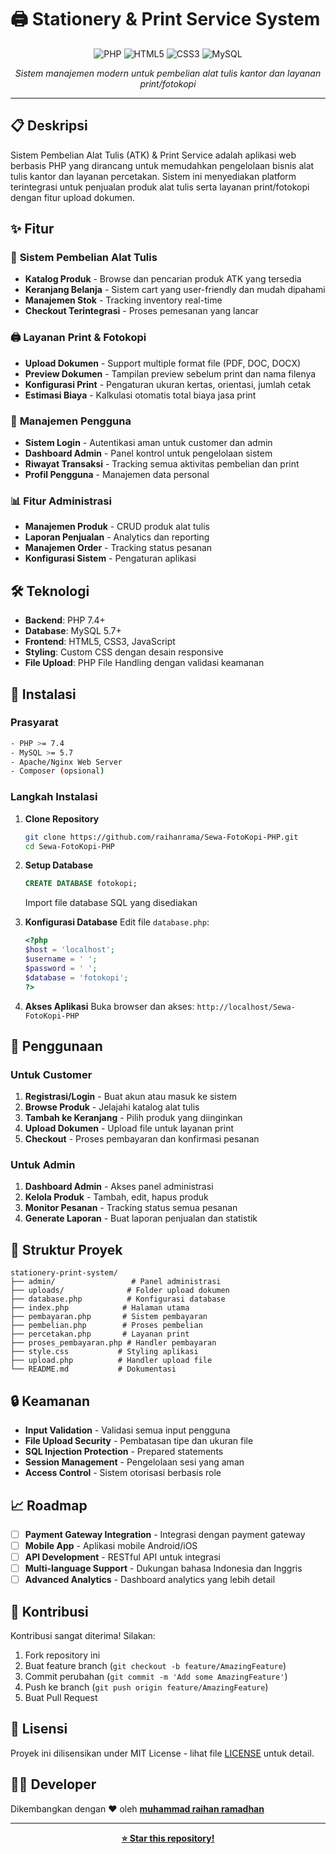 # 🖨️ Stationery & Print Service System

<div align="center">

![PHP](https://img.shields.io/badge/PHP-777BB4?style=for-the-badge&logo=php&logoColor=white)
![HTML5](https://img.shields.io/badge/HTML5-E34F26?style=for-the-badge&logo=html5&logoColor=white)
![CSS3](https://img.shields.io/badge/CSS3-1572B6?style=for-the-badge&logo=css3&logoColor=white)
![MySQL](https://img.shields.io/badge/MySQL-005C84?style=for-the-badge&logo=mysql&logoColor=white)

*Sistem manajemen modern untuk pembelian alat tulis kantor dan layanan print/fotokopi*


</div>

---

## 📋 Deskripsi

Sistem Pembelian Alat Tulis (ATK) & Print Service adalah aplikasi web berbasis PHP yang dirancang untuk memudahkan pengelolaan bisnis alat tulis kantor dan layanan percetakan. Sistem ini menyediakan platform terintegrasi untuk penjualan produk alat tulis serta layanan print/fotokopi dengan fitur upload dokumen.

## ✨ Fitur

### 🛒 **Sistem Pembelian Alat Tulis**
- **Katalog Produk** - Browse dan pencarian produk ATK yang tersedia
- **Keranjang Belanja** - Sistem cart yang user-friendly dan mudah dipahami
- **Manajemen Stok** - Tracking inventory real-time
- **Checkout Terintegrasi** - Proses pemesanan yang lancar

### 🖨️ **Layanan Print & Fotokopi**
- **Upload Dokumen** - Support multiple format file (PDF, DOC, DOCX)
- **Preview Dokumen** - Tampilan preview sebelum print dan nama filenya 
- **Konfigurasi Print** - Pengaturan ukuran kertas, orientasi, jumlah cetak
- **Estimasi Biaya** - Kalkulasi otomatis total biaya jasa print

### 👤 **Manajemen Pengguna**
- **Sistem Login** - Autentikasi aman untuk customer dan admin
- **Dashboard Admin** - Panel kontrol untuk pengelolaan sistem
- **Riwayat Transaksi** - Tracking semua aktivitas pembelian dan print
- **Profil Pengguna** - Manajemen data personal

### 📊 **Fitur Administrasi**
- **Manajemen Produk** - CRUD produk alat tulis
- **Laporan Penjualan** - Analytics dan reporting
- **Manajemen Order** - Tracking status pesanan
- **Konfigurasi Sistem** - Pengaturan aplikasi

## 🛠️ Teknologi

- **Backend**: PHP 7.4+
- **Database**: MySQL 5.7+
- **Frontend**: HTML5, CSS3, JavaScript
- **Styling**: Custom CSS dengan desain responsive
- **File Upload**: PHP File Handling dengan validasi keamanan

## 🚀 Instalasi

### Prasyarat
```bash
- PHP >= 7.4
- MySQL >= 5.7
- Apache/Nginx Web Server
- Composer (opsional)
```

### Langkah Instalasi

1. **Clone Repository**
   ```bash
   git clone https://github.com/raihanrama/Sewa-FotoKopi-PHP.git
   cd Sewa-FotoKopi-PHP
   ```

2. **Setup Database**
   ```sql
   CREATE DATABASE fotokopi;
   ```
   Import file database SQL yang disediakan

3. **Konfigurasi Database**
   Edit file `database.php`:
   ```php
   <?php
   $host = 'localhost';
   $username = ' ';
   $password = ' ';
   $database = 'fotokopi';
   ?>
   ```

4. **Akses Aplikasi**
   Buka browser dan akses: `http://localhost/Sewa-FotoKopi-PHP`

## 📖 Penggunaan

### Untuk Customer
1. **Registrasi/Login** - Buat akun atau masuk ke sistem
2. **Browse Produk** - Jelajahi katalog alat tulis
3. **Tambah ke Keranjang** - Pilih produk yang diinginkan
4. **Upload Dokumen** - Upload file untuk layanan print
5. **Checkout** - Proses pembayaran dan konfirmasi pesanan

### Untuk Admin
1. **Dashboard Admin** - Akses panel administrasi
2. **Kelola Produk** - Tambah, edit, hapus produk
3. **Monitor Pesanan** - Tracking status semua pesanan
4. **Generate Laporan** - Buat laporan penjualan dan statistik

## 📁 Struktur Proyek

```
stationery-print-system/
├── admin/                 # Panel administrasi
├── uploads/              # Folder upload dokumen
├── database.php          # Konfigurasi database
├── index.php            # Halaman utama
├── pembayaran.php       # Sistem pembayaran
├── pembelian.php        # Proses pembelian
├── percetakan.php       # Layanan print
├── proses_pembayaran.php # Handler pembayaran
├── style.css           # Styling aplikasi
├── upload.php          # Handler upload file
└── README.md           # Dokumentasi
```

## 🔒 Keamanan

- **Input Validation** - Validasi semua input pengguna
- **File Upload Security** - Pembatasan tipe dan ukuran file
- **SQL Injection Protection** - Prepared statements
- **Session Management** - Pengelolaan sesi yang aman
- **Access Control** - Sistem otorisasi berbasis role


## 📈 Roadmap

- [ ] **Payment Gateway Integration** - Integrasi dengan payment gateway
- [ ] **Mobile App** - Aplikasi mobile Android/iOS
- [ ] **API Development** - RESTful API untuk integrasi
- [ ] **Multi-language Support** - Dukungan bahasa Indonesia dan Inggris
- [ ] **Advanced Analytics** - Dashboard analytics yang lebih detail

## 🤝 Kontribusi

Kontribusi sangat diterima! Silakan:

1. Fork repository ini
2. Buat feature branch (`git checkout -b feature/AmazingFeature`)
3. Commit perubahan (`git commit -m 'Add some AmazingFeature'`)
4. Push ke branch (`git push origin feature/AmazingFeature`)
5. Buat Pull Request

## 📄 Lisensi

Proyek ini dilisensikan under MIT License - lihat file [LICENSE](LICENSE) untuk detail.

## 👨‍💻 Developer

Dikembangkan dengan ❤️ oleh **[muhammad raihan ramadhan](https://github.com/raihanrama)**

---

<div align="center">

**[⭐ Star this repository!](https://github.com/raihanrama/Sewa-FotoKopi-PHP)**

</div>

